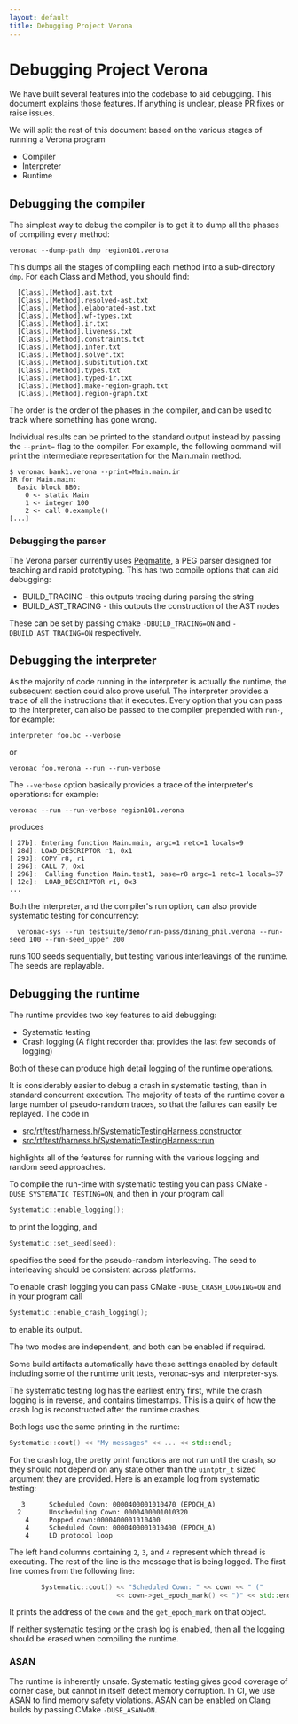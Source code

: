 ```yaml
---
layout: default
title: Debugging Project Verona
---
```

# Debugging Project Verona

We have built several features into the codebase to aid debugging.
This document explains those features.
If anything is unclear, please PR fixes or raise issues.

We will split the rest of this document based on the various stages of running a Verona program

* Compiler
* Interpreter
* Runtime

## Debugging the compiler

The simplest way to debug the compiler is to get it to dump all the phases of compiling every method:
```
veronac --dump-path dmp region101.verona
```
This dumps all the stages of compiling each method into a sub-directory `dmp`.
For each Class and Method, you should find:
```
  [Class].[Method].ast.txt
  [Class].[Method].resolved-ast.txt
  [Class].[Method].elaborated-ast.txt
  [Class].[Method].wf-types.txt
  [Class].[Method].ir.txt
  [Class].[Method].liveness.txt
  [Class].[Method].constraints.txt
  [Class].[Method].infer.txt
  [Class].[Method].solver.txt
  [Class].[Method].substitution.txt
  [Class].[Method].types.txt
  [Class].[Method].typed-ir.txt
  [Class].[Method].make-region-graph.txt
  [Class].[Method].region-graph.txt
```
The order is the order of the phases in the compiler, and can be used to track where something has gone wrong.

Individual results can be printed to the standard output instead by passing the `--print=` flag to the compiler.
For example, the following command will print the intermediate representation for the Main.main method.

```
$ veronac bank1.verona --print=Main.main.ir
IR for Main.main:
  Basic block BB0:
    0 <- static Main
    1 <- integer 100
    2 <- call 0.example()
[...]
```

### Debugging the parser

The Verona parser currently uses [Pegmatite](https://github.com/CompilerTeaching/Pegmatite), a PEG parser designed for teaching and rapid prototyping.
This has two compile options that can aid debugging:

* BUILD_TRACING  - this outputs tracing during parsing the string
* BUILD_AST_TRACING  - this outputs the construction of the AST nodes

These can be set by passing cmake `-DBUILD_TRACING=ON` and `-DBUILD_AST_TRACING=ON` respectively.

## Debugging the interpreter

As the majority of code running in the interpreter is actually the runtime, the subsequent section could also prove useful.
The interpreter provides a trace of all the instructions that it executes.
Every option that you can pass to the interpreter, can also be passed to the compiler prepended with `run-`, for example:
```
interpreter foo.bc --verbose
```
or
```
veronac foo.verona --run --run-verbose
```
The `--verbose` option basically provides a trace of the interpreter's operations:
for example:
```
veronac --run --run-verbose region101.verona
```
produces
```
[ 27b]: Entering function Main.main, argc=1 retc=1 locals=9
[ 28d]: LOAD_DESCRIPTOR r1, 0x1
[ 293]: COPY r8, r1
[ 296]: CALL 7, 0x1
[ 296]:  Calling function Main.test1, base=r8 argc=1 retc=1 locals=37
[ 12c]:  LOAD_DESCRIPTOR r1, 0x3
...
```

Both the interpreter, and the compiler's run option, can also provide systematic testing for concurrency:
```
  veronac-sys --run testsuite/demo/run-pass/dining_phil.verona --run-seed 100 --run-seed_upper 200
```
runs 100 seeds sequentially, but testing various interleavings of the runtime. The seeds are replayable.

## Debugging the runtime

The runtime provides two key features to aid debugging:

* Systematic testing
* Crash logging (A flight recorder that provides the last few seconds of logging)

Both of these can produce high detail logging of the runtime operations.

It is considerably easier to debug a crash in systematic testing, than in standard concurrent execution.
The majority of tests of the runtime cover a large number of pseudo-random traces, so that the failures can easily be replayed.  The code in

* [src/rt/test/harness.h/SystematicTestingHarness constructor](https://github.com/microsoft/verona/blob/82a00c9d7e0e4f12b08e2b829a599a9ef94c1402/src/rt/test/harness.h#L38-L70)
* [src/rt/test/harness.h/SystematicTestingHarness::run](https://github.com/microsoft/verona/blob/82a00c9d7e0e4f12b08e2b829a599a9ef94c1402/src/rt/test/harness.h#L73-L114)

highlights all of the features for running with the various logging and random seed approaches.

To compile the run-time with systematic testing you can pass CMake `-DUSE_SYSTEMATIC_TESTING=ON`,
and then in your program call
```C++
Systematic::enable_logging();
```
to print the logging, and
```C++
Systematic::set_seed(seed);
```
specifies the seed for the pseudo-random interleaving.
The seed to interleaving should be consistent across platforms.

To enable crash logging you can pass CMake `-DUSE_CRASH_LOGGING=ON`
and in your program call
```C++
Systematic::enable_crash_logging();
```
to enable its output.

The two modes are independent, and both can be enabled if required.

Some build artifacts automatically have these settings enabled by default including some of the runtime unit tests, veronac-sys and interpreter-sys.

The systematic testing log has the earliest entry first, while the crash logging is in reverse, and contains timestamps.
This is a quirk of how the crash log is reconstructed after the runtime crashes.

Both logs use the same printing in the runtime:
```C++
Systematic::cout() << "My messages" << ... << std::endl;
```
For the crash log, the pretty print functions are not run until the crash, so they
should not depend on any state other than the `uintptr_t` sized argument they
are provided.  Here is an example log from systematic testing:
```
   3      Scheduled Cown: 0000400001010470 (EPOCH_A)
  2       Unscheduling Cown: 0000400001010320
    4     Popped cown:0000400001010400
    4     Scheduled Cown: 0000400001010400 (EPOCH_A)
    4     LD protocol loop
```
The left hand columns containing `2`, `3`, and `4` represent which thread is executing.
The rest of the line is the message that is being logged.
The first line comes from the following line:
```C++
        Systematic::cout() << "Scheduled Cown: " << cown << " ("
                           << cown->get_epoch_mark() << ")" << std::endl;
```
It prints the address of the `cown` and the `get_epoch_mark` on that object.

If neither systematic testing or the crash log is enabled, then all the logging
should be erased when compiling the runtime.

### ASAN

The runtime is inherently unsafe.  Systematic testing gives good coverage of corner case, but cannot in itself detect memory corruption.
In CI, we use ASAN to find memory safety violations.
ASAN can be enabled on Clang builds by passing CMake `-DUSE_ASAN=ON`.
